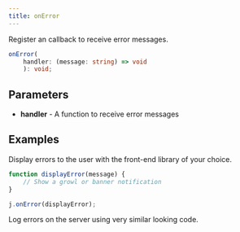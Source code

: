 ```yaml
---
title: onError
---
```


Register an callback to receive error messages.

```typescript
onError(
    handler: (message: string) => void
    ): void;
```

## Parameters

* **handler** - A function to receive error messages

## Examples

Display errors to the user with the front-end library of your choice.

```typescript
function displayError(message) {
    // Show a growl or banner notification
}

j.onError(displayError);
```

Log errors on the server using very similar looking code.